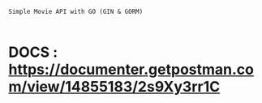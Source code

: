 ``Simple Movie API with GO (GIN & GORM)``<br /><br />

# DOCS : https://documenter.getpostman.com/view/14855183/2s9Xy3rr1C

